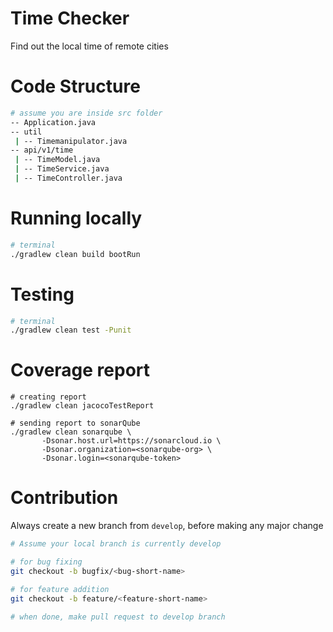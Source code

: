 # Time Checker
Find out the local time of remote cities

# Code Structure
```sh
# assume you are inside src folder
-- Application.java
-- util
 | -- Timemanipulator.java
-- api/v1/time
 | -- TimeModel.java
 | -- TimeService.java
 | -- TimeController.java
```

# Running locally
```sh
# terminal
./gradlew clean build bootRun
```

# Testing
```sh
# terminal
./gradlew clean test -Punit
```

# Coverage report
```
# creating report
./gradlew clean jacocoTestReport

# sending report to sonarQube
./gradlew clean sonarqube \
       -Dsonar.host.url=https://sonarcloud.io \
       -Dsonar.organization=<sonarqube-org> \
       -Dsonar.login=<sonarqube-token>
```

# Contribution
Always create a new branch from `develop`, before making any major change
```sh
# Assume your local branch is currently develop

# for bug fixing
git checkout -b bugfix/<bug-short-name>

# for feature addition
git checkout -b feature/<feature-short-name>

# when done, make pull request to develop branch
```
